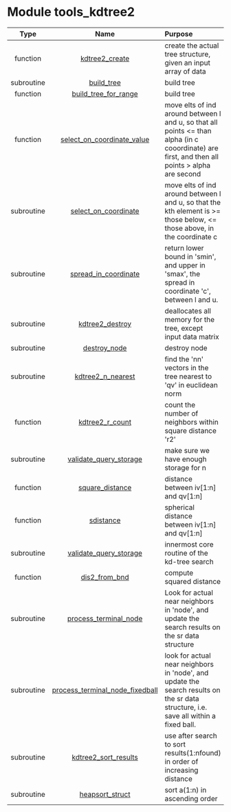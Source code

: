 # Module tools_kdtree2

| Type | Name | Purpose |
| :--: | :--: | :---------- |
| function | [kdtree2_create](https://github.com/benjaminmenetrier/bump/tree/master/src/tools_kdtree2.F90#L129) | create the actual tree structure, given an input array of data |
| subroutine | [build_tree](https://github.com/benjaminmenetrier/bump/tree/master/src/tools_kdtree2.F90#L189) | build tree |
| function | [build_tree_for_range](https://github.com/benjaminmenetrier/bump/tree/master/src/tools_kdtree2.F90#L204) | build tree |
| function | [select_on_coordinate_value](https://github.com/benjaminmenetrier/bump/tree/master/src/tools_kdtree2.F90#L333) | move elts of ind around between l and u, so that all points <= than alpha (in c cooordinate) are first, and then all points > alpha are second |
| subroutine | [select_on_coordinate](https://github.com/benjaminmenetrier/bump/tree/master/src/tools_kdtree2.F90#L391) | move elts of ind around between l and u, so that the kth element is >= those below, <= those above, in the coordinate c |
| subroutine | [spread_in_coordinate](https://github.com/benjaminmenetrier/bump/tree/master/src/tools_kdtree2.F90#L424) | return lower bound in 'smin', and upper in 'smax', the spread in coordinate 'c', between l and u. |
| subroutine | [kdtree2_destroy](https://github.com/benjaminmenetrier/bump/tree/master/src/tools_kdtree2.F90#L472) | deallocates all memory for the tree, except input data matrix |
| subroutine | [destroy_node](https://github.com/benjaminmenetrier/bump/tree/master/src/tools_kdtree2.F90#L491) | destroy node |
| subroutine | [kdtree2_n_nearest](https://github.com/benjaminmenetrier/bump/tree/master/src/tools_kdtree2.F90#L517) | find the 'nn' vectors in the tree nearest to 'qv' in euclidean norm |
| function | [kdtree2_r_count](https://github.com/benjaminmenetrier/bump/tree/master/src/tools_kdtree2.F90#L557) | count the number of neighbors within square distance 'r2' |
| subroutine | [validate_query_storage](https://github.com/benjaminmenetrier/bump/tree/master/src/tools_kdtree2.F90#L598) | make sure we have enough storage for n |
| function | [square_distance](https://github.com/benjaminmenetrier/bump/tree/master/src/tools_kdtree2.F90#L613) | distance between iv[1:n] and qv[1:n] |
| function | [sdistance](https://github.com/benjaminmenetrier/bump/tree/master/src/tools_kdtree2.F90#L629) | spherical distance between iv[1:n] and qv[1:n] |
| subroutine | [validate_query_storage](https://github.com/benjaminmenetrier/bump/tree/master/src/tools_kdtree2.F90#L650) | innermost core routine of the kd-tree search |
| function | [dis2_from_bnd](https://github.com/benjaminmenetrier/bump/tree/master/src/tools_kdtree2.F90#L727) | compute squared distance |
| subroutine | [process_terminal_node](https://github.com/benjaminmenetrier/bump/tree/master/src/tools_kdtree2.F90#L748) | Look for actual near neighbors in 'node', and update the search results on the sr data structure |
| subroutine | [process_terminal_node_fixedball](https://github.com/benjaminmenetrier/bump/tree/master/src/tools_kdtree2.F90#L846) | look for actual near neighbors in 'node', and update the search results on the sr data structure, i.e. save all within a fixed ball. |
| subroutine | [kdtree2_sort_results](https://github.com/benjaminmenetrier/bump/tree/master/src/tools_kdtree2.F90#L930) | use after search to sort results(1:nfound) in order of increasing distance |
| subroutine | [heapsort_struct](https://github.com/benjaminmenetrier/bump/tree/master/src/tools_kdtree2.F90#L946) | sort a(1:n) in ascending order |
